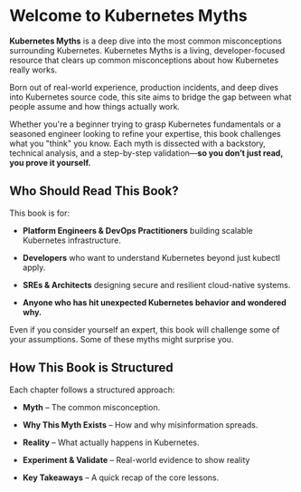 

# Welcome to Kubernetes Myths 

**Kubernetes Myths** is a deep dive into the most common misconceptions surrounding Kubernetes. Kubernetes Myths is a living, developer-focused resource that clears up common misconceptions about how Kubernetes really works.

Born out of real-world experience, production incidents, and deep dives into Kubernetes source code, this site aims to bridge the gap between what people assume and how things actually work.

Whether you're a beginner trying to grasp Kubernetes fundamentals or a seasoned engineer looking to refine your expertise, this book challenges what you "think" you know. Each myth is dissected with a backstory, technical analysis, and a step-by-step validation—**so you don’t just read, you prove it yourself.**

## Who Should Read This Book?

This book is for:

- **Platform Engineers & DevOps Practitioners** building scalable Kubernetes infrastructure.

- **Developers** who want to understand Kubernetes beyond just kubectl apply.

- **SREs & Architects** designing secure and resilient cloud-native systems.

- **Anyone who has hit unexpected Kubernetes behavior and wondered why.**

Even if you consider yourself an expert, this book will challenge some of your assumptions. Some of these myths might surprise you.

## How This Book is Structured

Each chapter follows a structured approach:

- **Myth** – The common misconception.

- **Why This Myth Exists** – How and why misinformation spreads.

- **Reality** – What actually happens in Kubernetes.

- **Experiment & Validate** –  Real-world evidence to show reality

- **Key Takeaways** – A quick recap of the core lessons.

              
                                          